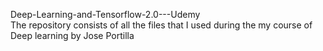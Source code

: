 Deep-Learning-and-Tensorflow-2.0---Udemy <br/>
The repository consists of all the files that I used during the my course of Deep learning by Jose Portilla
